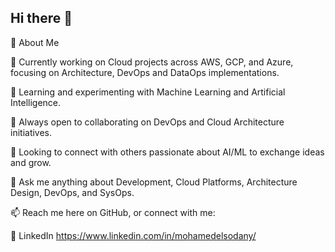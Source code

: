 ## Hi there 👋

👋 About Me

🔭 Currently working on Cloud projects across AWS, GCP, and Azure, focusing on Architecture, DevOps and DataOps implementations.

🌱 Learning and experimenting with Machine Learning and Artificial Intelligence.

🤝 Always open to collaborating on DevOps and Cloud Architecture initiatives.

🤖 Looking to connect with others passionate about AI/ML to exchange ideas and grow.

💬 Ask me anything about Development, Cloud Platforms, Architecture Design, DevOps, and SysOps.

📫 Reach me here on GitHub, or connect with me:

💼 LinkedIn
https://www.linkedin.com/in/mohamedelsodany/

